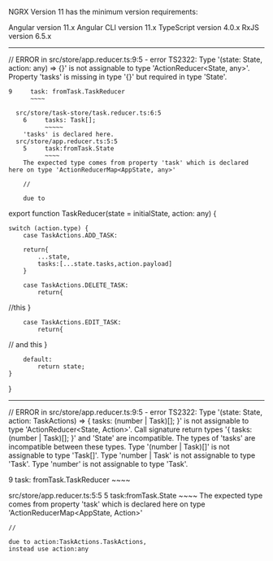 NGRX Version 11 has the minimum version requirements:

Angular version 11.x
Angular CLI version 11.x
TypeScript version 4.0.x
RxJS version 6.5.x

-------------------------------------------
   // ERROR in src/store/app.reducer.ts:9:5 - error TS2322: Type '(state: State, action: any) => {}' is not assignable to type 'ActionReducer<State, any>'.
      Property 'tasks' is missing in type '{}' but required in type 'State'.

    9     task: fromTask.TaskReducer
          ~~~~

      src/store/task-store/task.reducer.ts:6:5
        6     tasks: Task[];
              ~~~~~
        'tasks' is declared here.
      src/store/app.reducer.ts:5:5
        5     task:fromTask.State
              ~~~~
        The expected type comes from property 'task' which is declared here on type 'ActionReducerMap<AppState, any>'

        //

        due to

export function TaskReducer(state = initialState, action: any) {

    switch (action.type) {
        case TaskActions.ADD_TASK:

        return{
            ...state,
            tasks:[...state.tasks,action.payload]
        }

        case TaskActions.DELETE_TASK:
            return{
//this
            }

        case TaskActions.EDIT_TASK:
            return{
// and this
            }

        default:
            return state;
    }
}

-------------------------------------------------------
// ERROR in src/store/app.reducer.ts:9:5 - error TS2322: Type '(state: State, action: TaskActions) => { tasks: (number | Task)[]; }' is not assignable to type 'ActionReducer<State, Action>'.
  Call signature return types '{ tasks: (number | Task)[]; }' and 'State' are incompatible.
    The types of 'tasks' are incompatible between these types.
      Type '(number | Task)[]' is not assignable to type 'Task[]'.
        Type 'number | Task' is not assignable to type 'Task'.
          Type 'number' is not assignable to type 'Task'.

9     task: fromTask.TaskReducer
      ~~~~

  src/store/app.reducer.ts:5:5
    5     task:fromTask.State
          ~~~~
    The expected type comes from property 'task' which is declared here on type 'ActionReducerMap<AppState, Action>'

    //

    due to action:TaskActions.TaskActions,
    instead use action:any